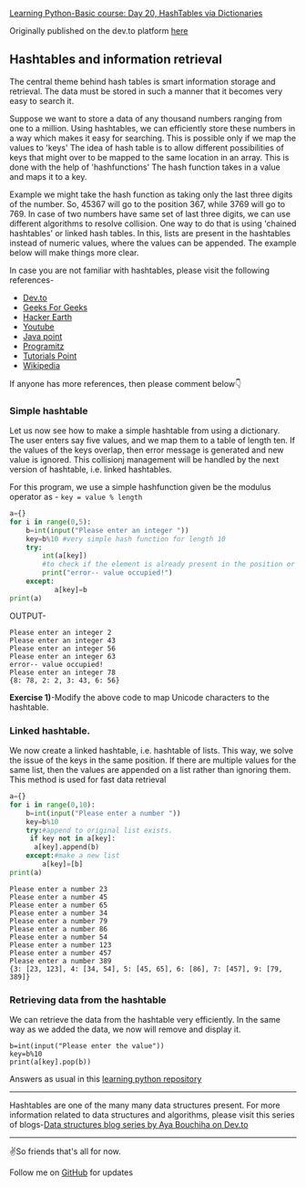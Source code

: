 [Learning Python-Basic course: Day 20, HashTables via Dictionaries](https://dev.to/aatmaj/learning-python-basic-course-day-20-hashtables-via-dictionaries-3nf1)

Originally published on the dev.to platform [here](https://dev.to/aatmaj/learning-python-basic-course-day-20-hashtables-via-dictionaries-3nf1)

## Hashtables and information retrieval
The central theme behind hash tables is smart information storage and retrieval. The data must be stored in such a manner that it becomes very easy to search it. 

Suppose we want to store a data of any thousand numbers ranging from one to a million. Using hashtables, we can efficiently store these numbers in a way which makes it easy for searching. This is possible only if we map the values to 'keys' The idea of hash table is to allow different possibilities of keys that might over to be mapped to the same location in an array. This is done with the help of 'hashfunctions' The hash function takes in a value and maps it to a key.


Example we might take the hash function as taking only the last three digits of the number. So, 45367 will go to the position 367, while 3769 will go to 769. In case of two numbers have same set of last three digits, we can use different algorithms to resolve collision. One way to do that is using 'chained hashtables' or linked hash tables. In this, lists are present in the hashtables instead of numeric values, where the values can be appended. The example below will make things more clear.

In case you are not familiar with hashtables, please visit the following references-
 - [Dev.to](https://dev.to/ayabouchiha/hash-table-data-structure-3gla)
- [Geeks For Geeks](https://www.geeksforgeeks.org/hashing-data-structure/)
- [Hacker Earth](https://www.hackerearth.com/practice/data-structures/hash-tables/basics-of-hash-tables/tutorial/)
- [Youtube](https://www.youtube.com/watch?v=ea8BRGxGmlA)
- [Java point](https://www.javatpoint.com/hash-table)
- [Programitz](https://www.programiz.com/dsa/hash-table)
- [Tutorials Point](https://www.tutorialspoint.com/data_structures_algorithms/hash_data_structure.htm)
- [Wikipedia](https://en.wikipedia.org/wiki/Hash_table#:~:text=In%20computing%2C%20a%20hash%20table,desired%20value%20can%20be%20found.)


If anyone has more references, then please comment below👇

### Simple hashtable
Let us now see how to make a simple hashtable from using a dictionary. The user enters say five values, and we map them to a table of length ten. If the values of the keys overlap, then error message is generated and new value is ignored. This collisionj management will be handled by the next version of hashtable, i.e. linked hashtables.

 For this program, we use a simple hashfunction given be the modulus operator as - `key = value % length `
```python
a={}
for i in range(0,5):
    b=int(input("Please enter an integer "))
    key=b%10 #very simple hash function for length 10
    try:
        int(a[key]) 
        #to check if the element is already present in the position or not.
        print("error-- value occupied!")
    except:
           a[key]=b 
print(a)
```
OUTPUT-
```
Please enter an integer 2
Please enter an integer 43
Please enter an integer 56
Please enter an integer 63
error-- value occupied!
Please enter an integer 78
{8: 78, 2: 2, 3: 43, 6: 56}
```
**Exercise 1)**-Modify the above code to map Unicode characters to the hashtable.

### Linked hashtable.
We now create a linked hashtable, i.e. hashtable of lists. This way, we solve the issue of the keys in the same position. If there are multiple values for the same list, then the values are appended on a list rather than ignoring them. This method is used for fast data retrieval
```python
a={}
for i in range(0,10):
    b=int(input("Please enter a number "))
    key=b%10
    try:#append to original list exists.
     if key not in a[key]:
      a[key].append(b)
    except:#make a new list
        a[key]=[b]
print(a)
```
```
Please enter a number 23
Please enter a number 45
Please enter a number 65
Please enter a number 34
Please enter a number 79
Please enter a number 86
Please enter a number 54
Please enter a number 123
Please enter a number 457
Please enter a number 389
{3: [23, 123], 4: [34, 54], 5: [45, 65], 6: [86], 7: [457], 9: [79, 389]}
``` 
### Retrieving data from the hashtable

We can retrieve the data from the hashtable very efficiently. In the same way as we added the data, we now will remove and display it. 
```
b=int(input("Please enter the value"))
key=b%10
print(a[key].pop(b))
```

Answers as usual in this [learning python repository](https://github.com/Aatmaj-Zephyr/Learning-Python)
____
Hashtables are  one of the many many data structures present. For more information related to data structures and algorithms, please visit this series of blogs-[Data structures blog series by 
Aya Bouchiha on Dev.to](https://dev.to/ayabouchiha/series/13547)

____
✌️So friends that's all for now. 

Follow me on [GitHub](https://github.com/Aatmaj-Zephyr) for updates
